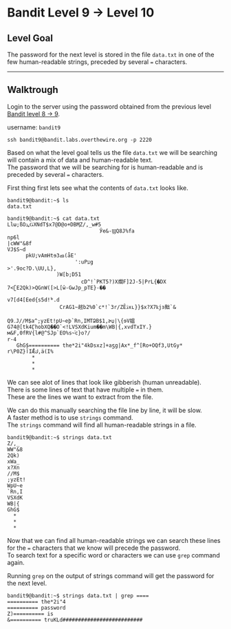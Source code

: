 # Bandit Level 9 -> Level 10

## Level Goal 
The password for the next level is stored in the file `data.txt` in one of the few human-readable strings, preceded by several `=` characters.

---

## Walktrough

Login to the server using the password obtained from the previous level [Bandit level 8 -> 9](../bandit08-09/README.md). 

username: `bandit9` 

```
ssh bandit9@bandit.labs.overthewire.org -p 2220
```

Based on what the level goal tells us the file `data.txt` we will be searching will contain a mix of data and human-readable text.  
The password that we will be searching for is human-readable and is preceded by several `=` characters.  


First thing first lets see what the contents of `data.txt` looks like.

```
bandit9@bandit:~$ ls
data.txt

bandit9@bandit:~$ cat data.txt 
Llω;ßOܛǤXNdT$x7@D@o+DBM֢Z/,_w#5
                              Ўe&-ϢQ8J%fa
np6l
|cWW"&8f
VJ$S~d
      pkU;ֿvAmHtɘ3ߘ(ǟE'
                      ':uPעg
>'.9oc?D.\UU,L},
                )W[b;D51
                        cD^!`PKT5?)X爓F]2J-5|PrL{�DX
7<ʗE2Qk)>QGnW([>L[ŵ-GwJp_pTE}-��

v7[d4[Eed{s5d!۫*.d
                 CrAG1~趤b2%0`c*!`3r/ZȆڎxʟ}}$x?X7ҟjͽ黜`&
                                                        Q9܅J//M$a^;yzEt!pU~eϸ`Rn,IMTՁB$1,ɚџ|\{ɘV媼G74@[tk4ӶhobXQ��O`<!LVSXdKium��m\WB|{,xvdТxIY.}м&F,0fRV{l#@^SJp`EO%s~֬c}o?/
r-4
   GhG$========== the*2i"4kDsxz]+aƽg|Ax*_f^[Ro+OQf3,UtGy*
r\P0Z}آIǢك,ä(I%
        *
        *
        *
```

We can see alot of lines that look like gibberish (human unreadable).  
There is some lines of text that have multiple `=` in them.  
These are the lines we want to extract from the file.

We can do this manually searching the file line by line, it will be slow.  
A faster method is to use `strings` command.  
The `strings` command will find all human-readable strings in a file.


```
bandit9@bandit:~$ strings data.txt
Z/,_
WW"&8
2Qk)
xWa_
x?Xn
//M$
;yzEt!
WpU~e
`Rn,I
VSXdK
WB|{
GhG$
  *
  *
  *
```

Now that we can find all human-readable strings we can search these lines for the `=` characters that we know will precede the password.  
To search text for a specific word or characters we can use `grep` command again.

Running `grep` on the output of strings command will get the password for the next level.

```
bandit9@bandit:~$ strings data.txt | grep ====
========== the*2i"4
========== password
Z)========== is
&========== truKLd##########################
```